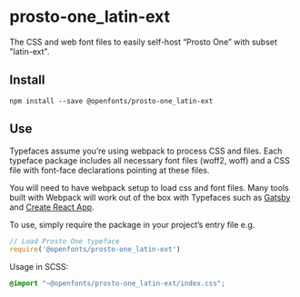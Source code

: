 
# prosto-one_latin-ext

The CSS and web font files to easily self-host “Prosto One” with subset "latin-ext".

## Install

`npm install --save @openfonts/prosto-one_latin-ext`

## Use

Typefaces assume you’re using webpack to process CSS and files. Each typeface
package includes all necessary font files (woff2, woff) and a CSS file with
font-face declarations pointing at these files.

You will need to have webpack setup to load css and font files. Many tools built
with Webpack will work out of the box with Typefaces such as [Gatsby](https://github.com/gatsbyjs/gatsby)
and [Create React App](https://github.com/facebookincubator/create-react-app).

To use, simply require the package in your project’s entry file e.g.

```javascript
// Load Prosto One typeface
require('@openfonts/prosto-one_latin-ext')
```

Usage in SCSS:
```scss
@import "~@openfonts/prosto-one_latin-ext/index.css";
```
